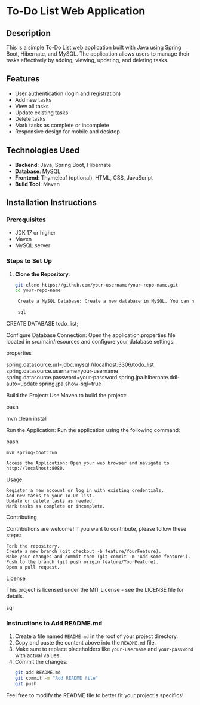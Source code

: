 # To-Do List Web Application

## Description
This is a simple To-Do List web application built with Java using Spring Boot, Hibernate, and MySQL. The application allows users to manage their tasks effectively by adding, viewing, updating, and deleting tasks.

## Features
- User authentication (login and registration)
- Add new tasks
- View all tasks
- Update existing tasks
- Delete tasks
- Mark tasks as complete or incomplete
- Responsive design for mobile and desktop

## Technologies Used
- **Backend**: Java, Spring Boot, Hibernate
- **Database**: MySQL
- **Frontend**: Thymeleaf (optional), HTML, CSS, JavaScript
- **Build Tool**: Maven

## Installation Instructions

### Prerequisites
- JDK 17 or higher
- Maven
- MySQL server

### Steps to Set Up

1. **Clone the Repository**:
   ```bash
   git clone https://github.com/your-username/your-repo-name.git
   cd your-repo-name

    Create a MySQL Database: Create a new database in MySQL. You can name it todo_list.

    sql

CREATE DATABASE todo_list;

Configure Database Connection: Open the application.properties file located in src/main/resources and configure your database settings:

properties

spring.datasource.url=jdbc:mysql://localhost:3306/todo_list
spring.datasource.username=your-username
spring.datasource.password=your-password
spring.jpa.hibernate.ddl-auto=update
spring.jpa.show-sql=true

Build the Project: Use Maven to build the project:

bash

mvn clean install

Run the Application: Run the application using the following command:

bash

    mvn spring-boot:run

    Access the Application: Open your web browser and navigate to http://localhost:8080.

Usage

    Register a new account or log in with existing credentials.
    Add new tasks to your To-Do list.
    Update or delete tasks as needed.
    Mark tasks as complete or incomplete.

Contributing

Contributions are welcome! If you want to contribute, please follow these steps:

    Fork the repository.
    Create a new branch (git checkout -b feature/YourFeature).
    Make your changes and commit them (git commit -m 'Add some feature').
    Push to the branch (git push origin feature/YourFeature).
    Open a pull request.

License

This project is licensed under the MIT License - see the LICENSE file for details.

sql


### Instructions to Add README.md
1. Create a file named `README.md` in the root of your project directory.
2. Copy and paste the content above into the `README.md` file.
3. Make sure to replace placeholders like `your-username` and `your-password` with actual values.
4. Commit the changes:
   ```bash
   git add README.md
   git commit -m "Add README file"
   git push

Feel free to modify the README file to better fit your project's specifics!

